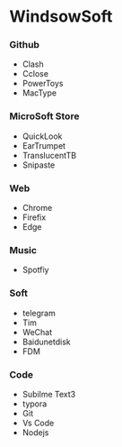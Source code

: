 # WindsowSoft



### Github

- Clash
- Cclose
- PowerToys
- MacType

### MicroSoft Store

- QuickLook
- EarTrumpet
- TranslucentTB
- Snipaste

### Web

- Chrome
- Firefix
- Edge

### Music

- Spotfiy

### Soft

- telegram
- Tim
- WeChat
- Baidunetdisk
- FDM

### Code

- Subilme Text3
- typora
- Git
- Vs Code
- Nodejs